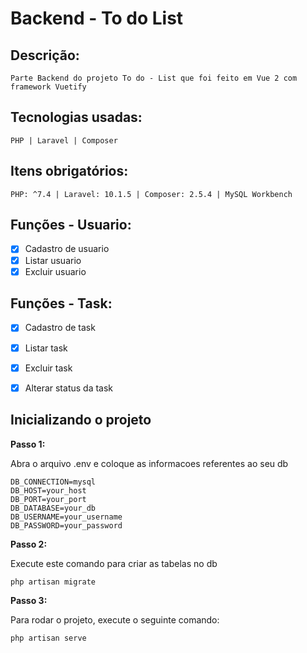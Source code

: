 # Backend - To do List

## Descrição:
```
Parte Backend do projeto To do - List que foi feito em Vue 2 com framework Vuetify
```

## Tecnologias usadas: 
```
PHP | Laravel | Composer 
```

## Itens obrigatórios: 
```
PHP: ^7.4 | Laravel: 10.1.5 | Composer: 2.5.4 | MySQL Workbench
```

## Funções - Usuario:

- [x] Cadastro de usuario
- [x] Listar usuario
- [x] Excluir usuario

## Funções - Task:

- [x] Cadastro de task
- [x] Listar task
- [x] Excluir task
- [x] Alterar status da task


## Inicializando o projeto


**Passo 1:**

Abra o arquivo .env e coloque as informacoes referentes ao seu db

```
DB_CONNECTION=mysql 
DB_HOST=your_host
DB_PORT=your_port
DB_DATABASE=your_db
DB_USERNAME=your_username
DB_PASSWORD=your_password 
```

**Passo 2:**

Execute este comando para criar as tabelas no db

```
php artisan migrate
```

**Passo 3:**

Para rodar o projeto, execute o seguinte comando:

```
php artisan serve
```
